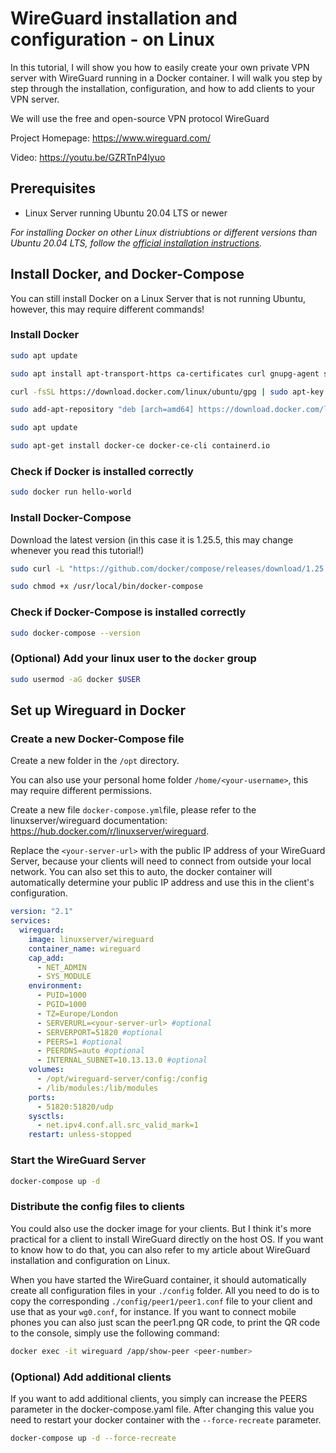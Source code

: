 # WireGuard installation and configuration - on Linux
In this tutorial, I will show you how to easily create your own private VPN server with WireGuard running in a Docker container. I will walk you step by step through the installation, configuration, and how to add clients to your VPN server.

We will use the free and open-source VPN protocol WireGuard

Project Homepage: https://www.wireguard.com/

Video: https://youtu.be/GZRTnP4lyuo

## Prerequisites

- Linux Server running Ubuntu 20.04 LTS or newer

*For installing Docker on other Linux distriubtions or different versions than Ubuntu 20.04 LTS, follow the [official installation instructions](https://docs.docker.com/install/).*

## Install Docker, and Docker-Compose

You can still install Docker on a Linux Server that is not running Ubuntu, however, this may require different commands!

### Install Docker
```bash
sudo apt update

sudo apt install apt-transport-https ca-certificates curl gnupg-agent software-properties-common

curl -fsSL https://download.docker.com/linux/ubuntu/gpg | sudo apt-key add -

sudo add-apt-repository "deb [arch=amd64] https://download.docker.com/linux/ubuntu $(lsb_release -cs) stable"

sudo apt update

sudo apt-get install docker-ce docker-ce-cli containerd.io
```

### Check if Docker is installed correctly
```bash
sudo docker run hello-world
```

### Install Docker-Compose

Download the latest version (in this case it is 1.25.5, this may change whenever you read this tutorial!)

```bash
sudo curl -L "https://github.com/docker/compose/releases/download/1.25.5/docker-compose-$(uname -s)-$(uname -m)" -o /usr/local/bin/docker-compose

sudo chmod +x /usr/local/bin/docker-compose
```

### Check if Docker-Compose is installed correctly
```bash
sudo docker-compose --version
```

### (Optional) Add your linux user to the `docker` group
```bash
sudo usermod -aG docker $USER
```

## Set up Wireguard in Docker

### Create a new Docker-Compose file

Create a new folder in the `/opt` directory.

You can also use your personal home folder `/home/<your-username>`, this may require different permissions.

Create a new file `docker-compose.yml`file, please refer to the linuxserver/wireguard documentation: https://hub.docker.com/r/linuxserver/wireguard.

Replace the `<your-server-url>` with the public IP address of your WireGuard Server, because your clients will need to connect from outside your local network. You can also set this to auto, the docker container will automatically determine your public IP address and use this in the client's configuration.

```yml
version: "2.1"
services:
  wireguard:
    image: linuxserver/wireguard
    container_name: wireguard
    cap_add:
      - NET_ADMIN
      - SYS_MODULE
    environment:
      - PUID=1000
      - PGID=1000
      - TZ=Europe/London
      - SERVERURL=<your-server-url> #optional
      - SERVERPORT=51820 #optional
      - PEERS=1 #optional
      - PEERDNS=auto #optional
      - INTERNAL_SUBNET=10.13.13.0 #optional
    volumes:
      - /opt/wireguard-server/config:/config
      - /lib/modules:/lib/modules
    ports:
      - 51820:51820/udp
    sysctls:
      - net.ipv4.conf.all.src_valid_mark=1
    restart: unless-stopped
```

### Start the WireGuard Server
```bash
docker-compose up -d
```

### Distribute the config files to clients

You could also use the docker image for your clients. But I think it's more practical for a client to install WireGuard directly on the host OS. If you want to know how to do that, you can also refer to my article about WireGuard installation and configuration on Linux.

When you have started the WireGuard container, it should automatically create all configuration files in your `./config` folder. All you need to do is to copy the corresponding `./config/peer1/peer1.conf` file to your client and use that as your `wg0.conf`, for instance. If you want to connect mobile phones you can also just scan the peer1.png QR code, to print the QR code to the console, simply use the following command:

```bash
docker exec -it wireguard /app/show-peer <peer-number>
```

### (Optional) Add additional clients

If you want to add additional clients, you simply can increase the PEERS parameter in the docker-compose.yaml file. After changing this value you need to restart your docker container with the `--force-recreate` parameter.

```bash
docker-compose up -d --force-recreate
```
